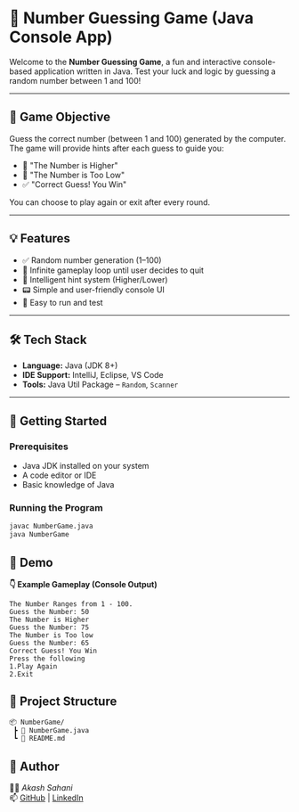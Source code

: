 # 🎯 Number Guessing Game (Java Console App)

Welcome to the **Number Guessing Game**, a fun and interactive console-based application written in Java. Test your luck and logic by guessing a random number between 1 and 100!

---

## 🧠 Game Objective

Guess the correct number (between 1 and 100) generated by the computer. The game will provide hints after each guess to guide you:
- 🔼 "The Number is Higher"
- 🔽 "The Number is Too Low"
- ✅ "Correct Guess! You Win"

You can choose to play again or exit after every round.

---

## 💡 Features

- ✅ Random number generation (1–100)
- 🔁 Infinite gameplay loop until user decides to quit
- 🤖 Intelligent hint system (Higher/Lower)
- 📟 Simple and user-friendly console UI
- 🧪 Easy to run and test

---

## 🛠️ Tech Stack

- **Language:** Java (JDK 8+)
- **IDE Support:** IntelliJ, Eclipse, VS Code
- **Tools:** Java Util Package – `Random`, `Scanner`

---

## 🚀 Getting Started

### Prerequisites
- Java JDK installed on your system
- A code editor or IDE
- Basic knowledge of Java

### Running the Program

```bash
javac NumberGame.java
java NumberGame
```
## 🎥 Demo
**👇 Example Gameplay (Console Output)**
```text
The Number Ranges from 1 - 100.
Guess the Number: 50
The Number is Higher 
Guess the Number: 75
The Number is Too low
Guess the Number: 65
Correct Guess! You Win
Press the following
1.Play Again
2.Exit
```
## 📁 Project Structure
```bash
📦 NumberGame/
 ┣ 📄 NumberGame.java
 ┗ 📄 README.md
```
## 🙌 Author  
👨‍💻 *Akash Sahani*  
📫 [GitHub](https://github.com/Akash-Sahani18) | [LinkedIn](https://www.linkedin.com/in/akash-sahani-440147243)
